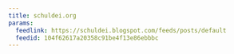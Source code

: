 ```yaml
---
title: schuldei.org
params:
  feedlink: https://schuldei.blogspot.com/feeds/posts/default
  feedid: 104f62617a20358c91be4f13e86ebbbc
---
```

